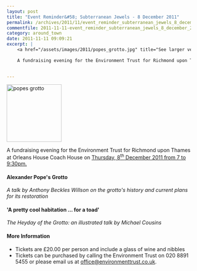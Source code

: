 ```yaml
---
layout: post
title: "Event Reminder&#58; Subterranean Jewels - 8 December 2011"
permalink: /archives/2011/11/event_reminder_subterranean_jewels_8_december_2011.html
commentfile: 2011-11-11-event_reminder_subterranean_jewels_8_december_2011
category: around_town
date: 2011-11-11 09:09:21
excerpt: |
    <a href="/assets/images/2011/popes_grotto.jpg" title="See larger version of - popes grotto"><img src="/assets/images/2011/popes_grotto_thumb.jpg" width="150" height="157" alt="popes grotto" class="photo right" /></a>
    
    A fundraising evening for the Environment Trust for Richmond upon Thames at Orleans House Coach House on <a href="https://stmargarets.london/event/event/200705143124">Thursday, 8<sup>th</sup> December 2011 from 7 to 9:30pm.</a>
    

---
```


<a href="/assets/images/2011/popes_grotto.jpg" title="See larger version of - popes grotto"><img src="/assets/images/2011/popes_grotto_thumb.jpg" width="150" height="157" alt="popes grotto" class="photo right" /></a>

A fundraising evening for the Environment Trust for Richmond upon Thames at Orleans House Coach House on [Thursday, 8<sup>th</sup> December 2011 from 7 to 9:30pm.](https://stmargarets.london/event/event/200705143124)

#### Alexander Pope's Grotto

*A talk by Anthony Beckles Willson on the grotto's history and current plans for its restoration*

#### 'A pretty cool habitation ... for a toad'

*The Heyday of the Grotto: an illustrated talk by Michael Cousins*

#### More Information

-   Tickets are £20.00 per person and include a glass of wine and nibbles
-   Tickets can be purchased by calling the Environment Trust on 020 8891 5455
    or please email us at <office@environmenttrust.co.uk>.

